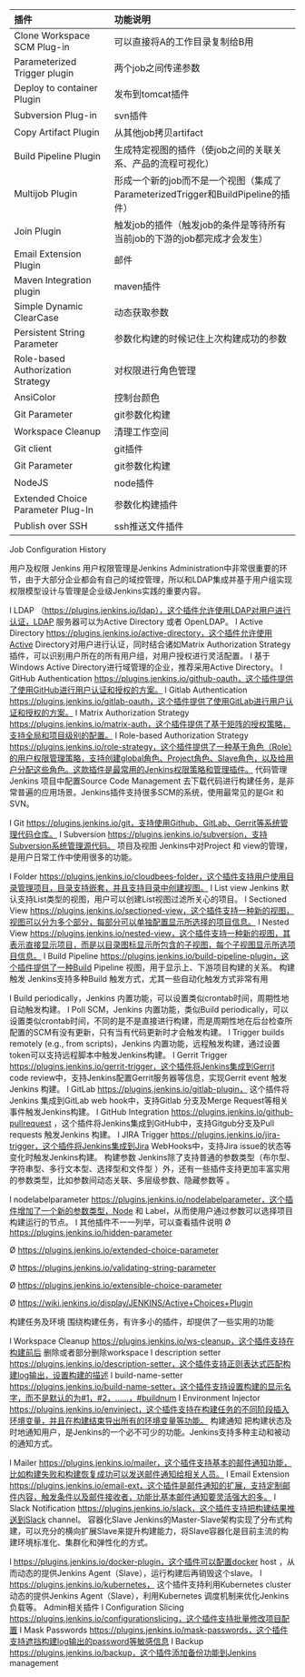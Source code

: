 | 插件 | 功能说明 |
| :-- | :------- |
| Clone Workspace SCM Plug-in | 可以直接将A的工作目录复制给B用 |
| Parameterized Trigger plugin | 两个job之间传递参数 |
| Deploy to container Plugin | 发布到tomcat插件 |
| Subversion Plug-in | svn插件 |
| Copy Artifact Plugin | 从其他job拷贝artifact |
| Build Pipeline Plugin | 生成特定视图的插件（使job之间的关联关系、产品的流程可视化） |
| Multijob Plugin | 形成一个新的job而不是一个视图（集成了ParameterizedTrigger和BuildPipeline的插件） |
| Join Plugin  | 触发job的插件（触发job的条件是等待所有当前job的下游的job都完成才会发生） |
| Email Extension Plugin | 邮件 |
| Maven Integration plugin | maven插件 |
| Simple Dynamic ClearCase | 动态获取参数 |
| Persistent String Parameter | 参数化构建的时候记住上次构建成功的参数 |
| Role-based Authorization Strategy | 对权限进行角色管理 |
| AnsiColor | 控制台颜色  |
| Git Parameter | git参数化构建 |
| Workspace Cleanup | 清理工作空间 |
| Git client | git插件 |
| Git Parameter | git参数化构建 |
| NodeJS | node插件 |
| Extended Choice Parameter Plug-In | 参数化构建插件 |
| Publish over SSH | ssh推送文件插件 |
Job Configuration History 



用户及权限
Jenkins 用户权限管理是Jenkins Administration中非常很重要的环节，由于大部分企业都会有自己的域控管理，所以和LDAP集成并基于用户组实现权限模型设计与管理是企业级Jenkins实践的重要内容。

l  LDAP （https://plugins.jenkins.io/ldap），这个插件允许使用LDAP对用户进行认证，LDAP 服务器可以为Active Directory 或者 OpenLDAP。
l  Active Directory https://plugins.jenkins.io/active-directory，这个插件允许使用Active Directory对用户进行认证，同时结合诸如Matrix Authorization Strategy插件，可以识别用户所在的所有用户组，对用户授权进行灵活配置。
l  基于Windows Active Directory进行域管理的企业，推荐采用Active Directory。
l  GitHub Authentication https://plugins.jenkins.io/github-oauth，这个插件提供了使用GitHub进行用户认证和授权的方案。
l  Gitlab Authentication https://plugins.jenkins.io/gitlab-oauth，这个插件提供了使用GitLab进行用户认证和授权的方案。
l  Matrix Authorization Strategy https://plugins.jenkins.io/matrix-auth，这个插件提供了基于矩阵的授权策略，支持全局和项目级别的配置。
l  Role-based Authorization Strategy https://plugins.jenkins.io/role-strategy，这个插件提供了一种基于角色（Role）的用户权限管理策略，支持创建global角色、Project角色、Slave角色，以及给用户分配这些角色。这款插件是最常用的Jenkins权限策略和管理插件。
代码管理
Jenkins 项目中配置Source Code Management 去下载代码进行构建任务，是非常普遍的应用场景。Jenkins插件支持很多SCM的系统，使用最常见的是Git 和SVN。

l  Git https://plugins.jenkins.io/git，支持使用Github、GitLab、Gerrit等系统管理代码仓库。
l  Subversion https://plugins.jenkins.io/subversion，支持Subversion系统管理源代码。
项目及视图
Jenkins中对Project 和 view的管理，是用户日常工作中使用很多的功能。

l  Folder https://plugins.jenkins.io/cloudbees-folder，这个插件支持用户使用目录管理项目，目录支持嵌套，并且支持目录中创建视图。
l  List view Jenkins 默认支持List类型的视图，用户可以创建List视图过滤所关心的项目。
l  Sectioned View https://plugins.jenkins.io/sectioned-view，这个插件支持一种新的视图，视图可以分为多个部分，每部分可以单独配置显示所选择的项目信息。
l   Nested View https://plugins.jenkins.io/nested-view，这个插件支持一种新的视图，其表示直接显示项目，而是以目录图标显示所包含的子视图，每个子视图显示所选项目信息。
l  Build Pipeline https://plugins.jenkins.io/build-pipeline-plugin，这个插件提供了一种Build Pipeline 视图，用于显示上、下游项目构建的关系。
构建触发
Jenkins支持多种Build 触发方式，尤其一些自动化触发方式非常有用

l  Build periodically，Jenkins 内置功能，可以设置类似crontab时间，周期性地自动触发构建。
l  Poll SCM，Jenkins 内置功能，类似Build periodically，可以设置类似crontab时间，不同的是不是直接进行构建，而是周期性地在后台检查所配置的SCM有没有更新，只有当有代码更新时才会触发构建。
l  Trigger builds remotely (e.g., from scripts)，Jenkins 内置功能，远程触发构建，通过设置token可以支持远程脚本中触发Jenkins构建。
l  Gerrit Trigger https://plugins.jenkins.io/gerrit-trigger，这个插件将Jenkins集成到Gerrit code review中，支持Jenkins配置Gerrit服务器等信息，实现Gerrit event 触发Jenkins 构建。
l  GitLab https://plugins.jenkins.io/gitlab-plugin，    这个插件将Jenkins 集成到GitLab web hook中，支持Gitlab 分支及Merge Request等相关事件触发Jenkins构建。
l  GitHub Integration https://plugins.jenkins.io/github-pullrequest ，这个插件将Jenkins集成到GitHub中，支持Gitgub分支及Pull requests 触发Jenkins 构建。
l  JIRA Trigger https://plugins.jenkins.io/jira-trigger，这个插件将Jenkins集成到Jira WebHooks中，支持Jira issue的状态等变化时触发Jenkins构建。
构建参数
Jenkins除了支持普通的参数类型（布尔型、字符串型、多行文本型、选择型和文件型 ）外，还有一些插件支持更加丰富实用的参数类型，比如参数间动态关联、多层级参数、隐藏参数等 。

l  nodelabelparameter  https://plugins.jenkins.io/nodelabelparameter，这个插件增加了一个新的参数类型，Node 和 Label，从而使用户通过参数可以选择项目构建运行的节点。
l  其他插件不一一列举，可以查看插件说明
Ø  https://plugins.jenkins.io/hidden-parameter

Ø  https://plugins.jenkins.io/extended-choice-parameter

Ø  https://plugins.jenkins.io/validating-string-parameter

Ø  https://plugins.jenkins.io/extensible-choice-parameter

Ø  https://wiki.jenkins.io/display/JENKINS/Active+Choices+Plugin

构建任务及环境
围绕构建任务，有许多小的插件，却提供了一些实用的功能

l  Workspace Cleanup https://plugins.jenkins.io/ws-cleanup，这个插件支持在构建前后 删除或者部分删除workspace
l  description setter https://plugins.jenkins.io/description-setter，这个插件支持正则表达式匹配构建log输出，设置构建的描述
l  build-name-setter https://plugins.jenkins.io/build-name-setter，这个插件支持设置构建的显示名字，而不是默认的为#1，#2，……，#buildnum
l  Environment Injector https://plugins.jenkins.io/envinject，这个插件支持在构建任务的不同阶段插入环境变量，并且在构建结束导出所有的环境变量等功能。
构建通知
把构建状态及时地通知用户，是Jenkins的一个必不可少的功能。Jenkins支持多种主动和被动的通知方式。

l  Mailer  https://plugins.jenkins.io/mailer，这个插件支持基本的邮件通知功能，比如构建失败和构建恢复成功可以发送邮件通知给相关人员。
l  Email Extension https://plugins.jenkins.io/email-ext，这个插件是邮件通知的扩展，支持定制邮件内容，触发条件以及邮件接收者，功能比基本邮件通知要灵活强大的多。
l  Slack Notification https://plugins.jenkins.io/slack，这个插件支持把构建结果推送到Slack channel。
容器化Slave
Jenkins的Master-Slave架构实现了分布式构建，可以充分的横向扩展Slave来提升构建能力，将Slave容器化是目前主流的构建环境标准化、集群化和弹性化的方式。

l  https://plugins.jenkins.io/docker-plugin，这个插件可以配置docker host ，从而动态的提供Jenkins Agent（Slave），运行构建后再销毁这个slave。
l  https://plugins.jenkins.io/kubernetes，     这个插件支持利用Kubernetes  cluster 动态的提供Jenkins Agent（Slave），利用Kubernetes 调度机制来优化Jenkins 负载等。
Admin相关插件
l  Configuration Slicing  https://plugins.jenkins.io/configurationslicing，这个插件支持批量修改项目配置
l  Mask Passwords https://plugins.jenkins.io/mask-passwords，这个插件支持遮挡构建log输出的password等敏感信息
l  Backup https://plugins.jenkins.io/backup，这个插件添加备份功能到Jenkins management
